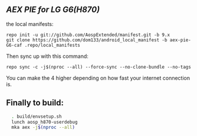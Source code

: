 _AEX PIE for LG G6(H870)_
---------------------------

the local manifests:

	repo init -u git://github.com/AospExtended/manifest.git -b 9.x
	git clone https://github.com/dom133/android_local_manifest -b aex-pie-G6-caf .repo/local_manifests

Then sync up with this command:

	repo sync -c -j$(nproc --all) --force-sync --no-clone-bundle --no-tags
	
You can make the 4 higher depending on how fast your internet connection is. 

Finally to build:
-----------------

```bash
  . build/envsetup.sh
  lunch aosp_h870-userdebug
  mka aex -j$(nproc --all)
```
